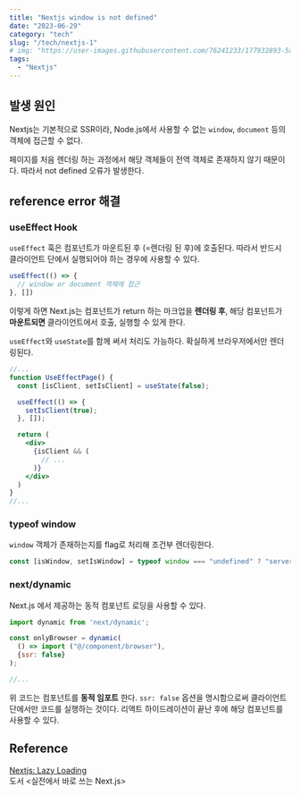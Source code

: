 ```yaml
---
title: "Nextjs window is not defined"
date: "2023-06-29"
category: "tech"
slug: "/tech/nextjs-1"
# img: "https://user-images.githubusercontent.com/76241233/177932893-5a504b26-12e4-4ade-b1ce-1951d072ba82.jpg"
tags:
  - "Nextjs"
---
```


## 발생 원인

Nextjs는 기본적으로 SSR이라, Node.js에서 사용할 수 없는 `window`, `document` 등의 객체에 접근할 수 없다.

페이지를 처음 렌더링 하는 과정에서 해당 객체들이 전역 객체로 존재하지 않기 때문이다. 따라서 not defined 오류가 발생한다.


## reference error 해결

### useEffect Hook

`useEffect` 훅은 컴포넌트가 마운트된 후 (=렌더링 된 후)에 호출된다. 따라서 반드시 클라이언트 단에서 실행되어야 하는 경우에 사용할 수 있다.

```jsx
useEffect(() => {
  // window or document 객체에 접근
}, [])
```

이렇게 하면 Next.js는 컴포넌트가 return 하는 마크업을 **렌더링 후**, 해당 컴포넌트가 **마운트되면** 클라이언트에서 호출, 실행할 수 있게 한다.

`useEffect`와 `useState`를 함께 써서 처리도 가능하다. 확실하게 브라우저에서만 렌더링된다.

```jsx
//...
function UseEffectPage() {
  const [isClient, setIsClient] = useState(false);

  useEffect(() => {
    setIsClient(true);
  }, []);

  return (
    <div>
      {isClient && (
        // ...
      )}
    </div>
  )
}
//...
```

### typeof window

`window` 객체가 존재하는지를 flag로 처리해 조건부 렌더링한다.

```jsx
const [isWindow, setIsWindow] = typeof window === "undefined" ? "server" : "client";
```

### next/dynamic

Next.js 에서 제공하는 동적 컴포넌트 로딩을 사용할 수 있다.


```jsx
import dynamic from 'next/dynamic';

const onlyBrowser = dynamic(
  () => import ("@/component/browser"),
  {ssr: false}
);

//...
```

위 코드는 컴포넌트를 **동적 임포트** 한다. `ssr: false` 옵션을 명시함으로써 클라이언트단에서만 코드를 실행하는 것이다.
리액트 하이드레이션이 끝난 후에 해당 컴포넌트를 사용할 수 있다.


## Reference
[Nextjs: Lazy Loading](https://nextjs.org/docs/pages/building-your-application/optimizing/lazy-loading)   
도서 &lt;실전에서 바로 쓰는 Next.js&gt;